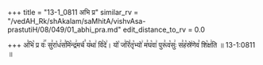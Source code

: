 +++
title = "13-1_0811 अभि प्र"
similar_rv = "/vedAH_Rk/shAkalam/saMhitA/vishvAsa-prastutiH/08/049/01_abhi_pra.md"
edit_distance_to_rv = 0.0

+++
अ꣣भि꣡ प्र वः꣢꣯ सु꣣रा꣡ध꣢स꣣मि꣡न्द्र꣢मर्च꣣ य꣡था꣢ वि꣣दे꣢। यो꣡ ज꣢रि꣣तृ꣡भ्यो꣢ म꣣घ꣡वा꣢ पुरू꣣व꣡सुः꣢ स꣣ह꣡स्रे꣢णेव꣣ शि꣡क्ष꣢ति ॥ 13-1:0811 ॥

<div class="js_include " url="/vedAH_Rk/shAkalam/saMhitA/vishvAsa-prastutiH/08/049/01_abhi_pra.md"  newLevelForH1="2" title="विश्वास-शाकल-प्रस्तुतिः"  > </div>